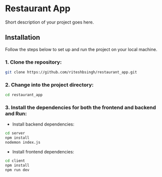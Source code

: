 # Restaurant App

Short description of your project goes here.

## Installation

Follow the steps below to set up and run the project on your local machine.

### 1. Clone the repository:

```bash
git clone https://github.com/riteshbsingh/restaurant_app.git
```

### 2. Change into the project directory:

```bash
cd restaurant_app
```

### 3. Install the dependencies for both the frontend and backend and Run:

* Install backend dependencies:
```bash
cd server
npm install
nodemon index.js
```

* Install frontend dependencies:
```bash
cd client
npm install
npm run dev
```
